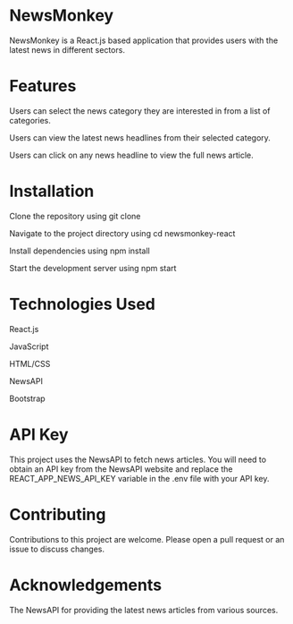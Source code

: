 # NewsMonkey

NewsMonkey is a React.js based application that provides users with the latest news in different sectors.

# Features

Users can select the news category they are interested in from a list of categories.

Users can view the latest news headlines from their selected category.

Users can click on any news headline to view the full news article.

# Installation

Clone the repository using git clone

Navigate to the project directory using cd newsmonkey-react

Install dependencies using npm install

Start the development server using npm start

# Technologies Used

React.js

JavaScript

HTML/CSS

NewsAPI

Bootstrap

# API Key

This project uses the NewsAPI to fetch news articles. You will need to obtain an API key from the NewsAPI website and replace the REACT_APP_NEWS_API_KEY variable in the .env file with your API key.

# Contributing

Contributions to this project are welcome. Please open a pull request or an issue to discuss changes.

# Acknowledgements

The NewsAPI for providing the latest news articles from various sources.
